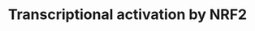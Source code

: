 ---
annotations:
- type: Pathway Ontology
  value: '"nuclear factor'
- type: Pathway Ontology
  value: oxidative stress response pathway
authors:
- MaintBot
- Egonw
- Mkutmon
description: Based on [http://www.nature.com/nrc/journal/v3/n10/fig_tab/nrc1189_F4.html
  Surh, 2003, figure 4]. Nrf2 induces the expression of many antioxidant enzymes.
  It is therefore thought to be involved in oxidative stress response.
last-edited: 2019-08-16
organisms:
- Bos taurus
redirect_from:
- /index.php/Pathway:WP988
- /instance/WP988
schema-jsonld:
- '@context': https://schema.org/
  '@id': https://wikipathways.github.io/pathways/WP988.html
  '@type': Dataset
  creator:
    '@type': Organization
    name: WikiPathways
  description: Based on [http://www.nature.com/nrc/journal/v3/n10/fig_tab/nrc1189_F4.html
    Surh, 2003, figure 4]. Nrf2 induces the expression of many antioxidant enzymes.
    It is therefore thought to be involved in oxidative stress response.
  keywords:
  - MAPK8
  - GCLM
  - SLC7A11
  - C/EBP-beta
  - Curcumin
  - GCLC
  - KEAP1
  - PRKCA
  - NFE2L2
  - Caffeic acid phenethyl ester
  - Sulforaphane
  - 6-HITC
  - NQO1
  - AIMP2
  - HMOX1
  - EPHB2
  - PIK3CA
  - GSTA2
  - MAF
  license: CC0
  name: Transcriptional activation by NRF2
seo: CreativeWork
title: Transcriptional activation by NRF2
wpid: WP988
---